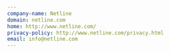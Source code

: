 ```yaml
---
company-name: Netline
domain: netline.com
home: http://www.netline.com/
privacy-policy: http://www.netline.com/privacy.html
email: info@netline.com
---
```




